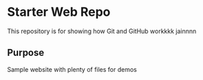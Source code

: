 # Starter Web Repo

This repository is for showing how Git and GitHub workkkk jainnnn

## Purpose

Sample website with plenty of files for demos